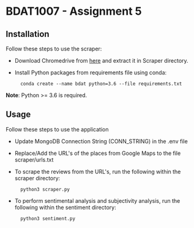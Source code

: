 # BDAT1007 - Assignment 5

## Installation
Follow these steps to use the scraper:
- Download Chromedrive from [here](https://chromedriver.storage.googleapis.com/index.html?path=89.0.4389.23/) and extract it in Scraper directory.
- Install Python packages from requirements file using conda:

        conda create --name bdat python=3.6 --file requirements.txt

**Note**: Python >= 3.6 is required.

## Usage
Follow these steps to use the application
- Update MongoDB Connection String (CONN_STRING) in the .env file
- Replace/Add the URL's of the places from Google Maps to the file scraper/urls.txt
- To scrape the reviews from the URL's, run the following within the scraper directory:

        python3 scraper.py

- To perform sentimental analysis and subjectivity analysis, run the following within the sentiment directory:

        python3 sentiment.py


